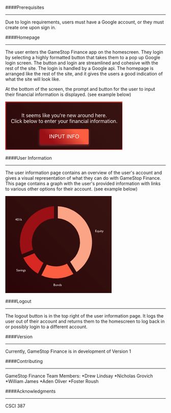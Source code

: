 ####Prerequisites
***
Due to login requirements, users must have a Google account, or they must create one upon sign in.


####Homepage
***
The user enters the GameStop Finance app on the homescreen. They login by selecting a highly formatted button that takes them to a pop up Google login screen. The button and login are streamlined and cohesive with the rest of the site. The login is handled by a Google api.
The homepage is arranged like the rest of the site, and it gives the users a good indication of what the site will look like. 

At the bottom of the screen, the prompt and button for the user to input their financial information is displayed. (see example below)

![example button](public/formex.png)

####User Information 
***
The user information page contains an overview of the user's account and gives a visual representation of what they can do with GameStop Finance. This page contains a graph with the user's provided information with links to various other options for their account. (see example below)

![example graph](public/graphex.png)

####Logout 
***
The logout button is in the top right of the user information page. It logs the user out of their account and returns them to the homescreen to log back in or possibly login to a different account. 

####Version
***
Currently, GameStop Finance is in development of Version 1

####Contributing
***
GameStop Finance Team Members:
*Drew Lindsay
*Nicholas Grovich
*William James
*Aden Oliver
*Foster Roush

####Acknowledgments
***
CSCI 387 